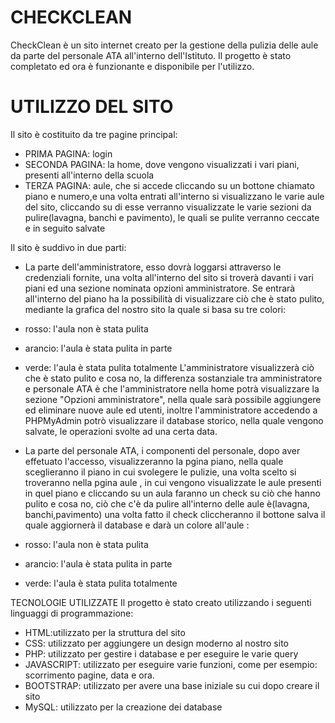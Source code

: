 # CHECKCLEAN
  CheckClean è un sito internet creato per la gestione della pulizia delle aule da parte del personale ATA all'interno dell'Istituto.
  Il progetto è stato completato ed ora è funzionante e disponibile per l'utilizzo.

# UTILIZZO DEL SITO
Il sito è costituito da tre pagine principal:
  - PRIMA PAGINA: login
  - SECONDA PAGINA: la home, dove vengono visualizzati i vari piani, presenti all'interno della scuola
  - TERZA PAGINA: aule, che si accede cliccando su un bottone chiamato piano e numero,e una volta entrati all'interno si visualizzano le varie aule del sito, cliccando su di         esse verranno visualizzate le varie sezioni da pulire(lavagna, banchi e pavimento), le quali se pulite verranno ceccate e in seguito salvate

Il sito è suddivo in due parti:

- La parte dell'amministratore, esso dovrà loggarsi attraverso le credenziali fornite, una volta all'interno del sito si troverà davanti i vari piani ed una sezione 
nominata opzioni amministratore. Se entrarà all'interno del piano ha la possibilità di visualizzare ciò che è stato pulito, mediante la grafica del nostro sito la quale si basa
su tre colori:
- rosso: l'aula non è stata pulita
- arancio: l'aula è stata pulita in parte  
- verde: l'aula è stata pulita totalmente
L'amministratore visualizzerà ciò che è stato pulito e cosa no, la differenza sostanziale tra amministratore e personale ATA è che l'amministratore nella home potrà visualizzare
la sezione "Opzioni amministratore", nella quale sarà possibile aggiungere ed eliminare nuove aule ed utenti, inoltre l'amministratore accedendo a PHPMyAdmin potrò visualizzare 
il database storico, nella  quale vengono salvate, le operazioni svolte ad una certa data.

- La parte del personale ATA, i componenti del personale, dopo aver effetuato l'accesso, visualizzeranno la pgina piano, nella quale sceglieranno il piano in cui svolegere le pulizie,
una volta scelto si troveranno nella pgina aule , in cui vengono visualizzate le aule presenti in quel piano e cliccando su un aula faranno un check su ciò che hanno pulito e cosa no,
 ciò che c'è da pulire all'interno delle aule è(lavagna, banchi,pavimento) una volta fatto il check cliccheranno il bottone salva il quale aggiornerà il database e darà un colore all'aule :
- rosso: l'aula non è stata pulita
- arancio: l'aula è stata pulita in parte  
- verde: l'aula è stata pulita totalmente


TECNOLOGIE UTILIZZATE
Il progetto è stato creato utilizzando i seguenti linguaggi di programmazione:
- HTML:utilizzato per la struttura del sito
- CSS: utilizzato per aggiungere un design moderno al nostro sito
- PHP: utilizzato per gestire i database e per eseguire le varie query
- JAVASCRIPT: utilizzato per eseguire varie funzioni, come per esempio: scorrimento pagine, data e ora.
- BOOTSTRAP: utilizzato per avere una base iniziale su cui dopo creare il sito
- MySQL: utilizzato per la creazione dei database

